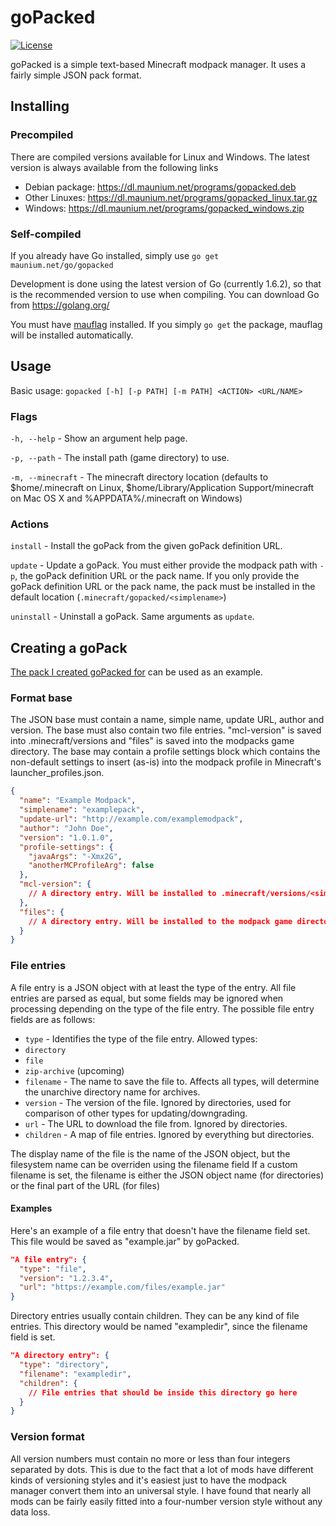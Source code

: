 # goPacked
[![License](http://img.shields.io/:license-gpl3-blue.svg?style=flat-square)](http://www.gnu.org/licenses/gpl-3.0.html)

goPacked is a simple text-based Minecraft modpack manager. It uses a fairly simple JSON pack format.

## Installing
### Precompiled
There are compiled versions available for Linux and Windows. The latest version is always available from the following links
 * Debian package: https://dl.maunium.net/programs/gopacked.deb
 * Other Linuxes: https://dl.maunium.net/programs/gopacked_linux.tar.gz
 * Windows: https://dl.maunium.net/programs/gopacked_windows.zip

### Self-compiled
If you already have Go installed, simply use `go get maunium.net/go/gopacked`

Development is done using the latest version of Go (currently 1.6.2), so that is the recommended version to use when compiling. You can download Go from https://golang.org/

You must have [mauflag](https://maunium.net/go/mauflag) installed. If you simply `go get` the package, mauflag will be installed automatically.

## Usage
Basic usage: `gopacked [-h] [-p PATH] [-m PATH] <ACTION> <URL/NAME>`

### Flags
`-h, --help` - Show an argument help page.

`-p, --path` - The install path (game directory) to use.

`-m, --minecraft` - The minecraft directory location (defaults to $home/.minecraft on Linux, $home/Library/Application Support/minecraft on Mac OS X and %APPDATA%/.minecraft on Windows)

### Actions
`install` - Install the goPack from the given goPack definition URL.

`update` - Update a goPack. You must either provide the modpack path with `-p`, the goPack definition URL or the pack name. If you only provide the goPack definition URL or the pack name, the pack must be installed in the default location (`.minecraft/gopacked/<simplename>`)

`uninstall` - Uninstall a goPack. Same arguments as `update`.

## Creating a goPack
[The pack I created goPacked for](https://maunium.net/ventornamodpilerna/modpack.json) can be used as an example.

### Format base
The JSON base must contain a name, simple name, update URL, author and version. The base must also contain two file entries. "mcl-version" is saved into .minecraft/versions and "files" is saved into the modpacks game directory.
The base may contain a profile settings block which contains the non-default settings to insert (as-is) into the modpack profile in Minecraft's launcher_profiles.json.

```json
{
  "name": "Example Modpack",
  "simplename": "examplepack",
  "update-url": "http://example.com/examplemodpack",
  "author": "John Doe",
  "version": "1.0.1.0",
  "profile-settings": {
    "javaArgs": "-Xmx2G",
    "anotherMCProfileArg": false
  },
  "mcl-version": {
    // A directory entry. Will be installed to .minecraft/versions/<simplename>
  },
  "files": {
    // A directory entry. Will be installed to the modpack game directory.
  }
}
```

### File entries
A file entry is a JSON object with at least the type of the entry. All file entries are parsed as equal, but some fields may be ignored when processing depending on the type of the file entry. The possible file entry fields are as follows:
 * `type` - Identifies the type of the file entry. Allowed types:
  * `directory`
  * `file`
  * `zip-archive` (upcoming)
 * `filename` - The name to save the file to. Affects all types, will determine the unarchive directory name for archives.
 * `version` - The version of the file. Ignored by directories, used for comparison of other types for updating/downgrading.
 * `url` - The URL to download the file from. Ignored by directories.
 * `children` - A map of file entries. Ignored by everything but directories.

The display name of the file is the name of the JSON object, but the filesystem name can be overriden using the filename field
If a custom filename is set, the filename is either the JSON object name (for directories) or the final part of the URL (for files)

#### Examples
Here's an example of a file entry that doesn't have the filename field set. This file would be saved as "example.jar" by goPacked.
```json
"A file entry": {
  "type": "file",
  "version": "1.2.3.4",
  "url": "https://example.com/files/example.jar"
}
```

Directory entries usually contain children. They can be any kind of file entries. This directory would be named "exampledir", since the filename field is set.
```json
"A directory entry": {
  "type": "directory",
  "filename": "exampledir",
  "children": {
    // File entries that should be inside this directory go here
  }
}
```

### Version format
All version numbers must contain no more or less than four integers separated by dots. This is due to the fact that a lot of mods have different kinds of versioning styles and it's easiest just to have the modpack manager convert them into an universal style. I have found that nearly all mods can be fairly easily fitted into a four-number version style without any data loss.
